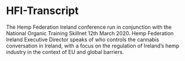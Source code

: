 # HFI-Transcript
The Hemp Federation Ireland conference
run in conjunction with the National
Organic Training Skillnet 12th March 2020.
Hemp Federation Ireland Executive Director
speaks of who controls the cannabis conversation in
Ireland, with a focus on the regulation of Ireland’s
hemp industry in the context of EU and global
barriers.
